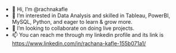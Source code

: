 - 👋 Hi, I’m @rachnakafle
- 👀 I’m interested in Data Analysis and skilled in Tableau, PowerBI, MySQL, Python, and eager to learn & grow more.
- 💞️ I’m looking to collaborate on doing live projects.
- 📫 You can reach me through my linkedin profile and its link is https://www.linkedin.com/in/rachana-kafle-155b071a1/

<!----
rachnakafle/rachnakafle is a ✨ special ✨ repository because its `README.md` (this file) appears on your GitHub profile.
You can click the Preview link to take a look at your changes.
---->

